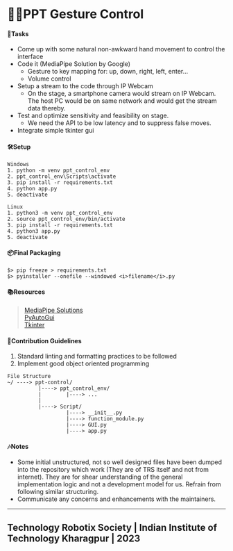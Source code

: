 # 🙋🏻PPT Gesture Control

#### 📑Tasks
* Come up with some natural non-awkward hand movement to control the interface
* Code it (MediaPipe Solution by Google)
  * Gesture to key mapping for: up, down, right, left, enter...
  * Volume control 
* Setup a stream to the code through IP Webcam
  * On the stage, a smartphone camera would stream on IP Webcam. The host PC would be on same network and would get the stream data thereby.
* Test and optimize sensitivity and feasibility on stage.
  * We need the API to be low latency and to suppress false moves.
* Integrate simple tkinter gui 

#### 🛠️Setup
```
Windows
1. python -m venv ppt_control_env
2. ppt_control_env\Scripts\activate
3. pip install -r requirements.txt
4. python app.py
5. deactivate
```
```
Linux
1. python3 -m venv ppt_control_env
2. source ppt_control_env/bin/activate
3. pip install -r requirements.txt
4. python3 app.py
5. deactivate
```

#### 📦Final Packaging
```
$> pip freeze > requirements.txt
$> pyinstaller --onefile --windowed <i>filename</i>.py
```

#### 📚Resources
> [MediaPipe Solutions](https://developers.google.com/mediapipe/solutions/guide)<br>
> [PyAutoGui](https://pypi.org/project/PyAutoGUI/#:~:text=PyAutoGUI%20is%20a%20cross%2Dplatform,https%3A%2F%2Fpyautogui.readthedocs.org)<br>
> [Tkinter](https://docs.python.org/3/library/tkinter.html)

#### 🛂Contribution Guidelines
1. Standard linting and formatting practices to be followed
2. Implement good object oriented programming

```
File Structure
~/ ----> ppt-control/
          |----> ppt_control_env/
          |        |----> ...  
          |
          |----> Script/
                   |----> __init__.py
                   |----> function_module.py
                   |----> GUI.py
                   |----> app.py
```

#### 🎶Notes
* Some initial unstructured, not so well designed files have been dumped into the repository which work (They are of TRS itself and not from internet). They are for shear understanding of the general implementation logic and not a development model for us. Refrain from following similar structuring.  
* Communicate any concerns and enhancements with the maintainers.

***
## Technology Robotix Society | Indian Institute of Technology Kharagpur | 2023
